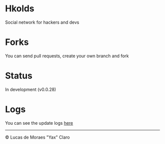 # Hkolds #
Social network for hackers and devs

# Forks #
You can send pull requests, create your own branch and fork

# Status #
In development (v0.0.28)

# Logs #

You can see the update logs [here](LOGS.md)

---
<p>&copy; Lucas de Moraes "Yax" Claro</p>

